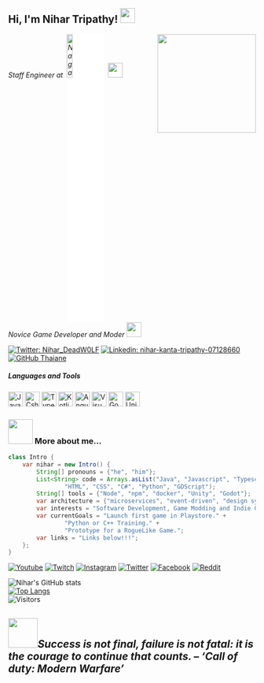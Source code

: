 <h2> Hi, I'm Nihar Tripathy! <img src="https://media0.giphy.com/media/eYHYak52vX8fnYu26C/giphy.gif?cid=790b761110335fa4ba65e6e43aec6069b9fbb0ac8108183b&rid=giphy.gif&ct=s" width="30"></h2>
<img align='right' src="https://i.imgur.com/PMcWAnC.png" width="200"/>
<p><em>Staff Engineer at &nbsp;<a href="https://www.nagarro.com/en"><img src="https://www.nagarro.com/hubfs/NagarroWebsiteRedesign-Aug2020/Assets/Images/Nagarro%20green%20logo%20with%20title_opt.svg" alt="Nagarro" style="width:15%;background-color: white;"></a>&nbsp;
<img src="https://i.imgur.com/utLVnrw.png" width="30"/>
<br>
Novice Game Developer and Moder <img src="https://cdn-icons-png.flaticon.com/512/808/808439.png" width="30"> 
</em></p>

[![Twitter: Nihar_DeadW0LF](https://img.shields.io/twitter/follow/Nihar_DeadW0LF?style=social)](https://twitter.com/Nihar_DeadW0LF)
[![Linkedin: nihar-kanta-tripathy-07128660](https://img.shields.io/badge/-Nihar-blue?style=flat-square&logo=Linkedin&logoColor=white&link=https://www.linkedin.com/in/nihar-kanta-tripathy-07128660/)](https://www.linkedin.com/in/nihar-kanta-tripathy-07128660/)
[![GitHub Thaiane](https://img.shields.io/github/followers/Niharkanta1?label=follow&style=social)](https://github.com/Niharkanta1)

<h5>Languages and Tools</h5>
<span><a href="https://www.java.com/"><img title="Java" src="https://cdn.jsdelivr.net/gh/devicons/devicon/icons/java/java-original.svg" width="30" height="30"/></a></span>
<span><a href="https://docs.microsoft.com/en-us/dotnet/csharp/"><img title="Csharp" src="https://cdn.jsdelivr.net/gh/devicons/devicon/icons/csharp/csharp-original.svg" width="30" height="30"/></a></span>
<span><a href="https://www.typescriptlang.org/"><img title="TypeScript" src="https://cdn.jsdelivr.net/gh/devicons/devicon/icons/typescript/typescript-original.svg" width="30" height="30"/></a></span>
<span><a href="https://kotlinlang.org/"><img title="Kotlin" src="https://cdn.jsdelivr.net/gh/devicons/devicon/icons/kotlin/kotlin-original.svg" width="30" height="30"/></a></span>
<span><a href="https://angularjs.org/"><img title="AngularJS" src="https://cdn.jsdelivr.net/gh/devicons/devicon/icons/angularjs/angularjs-original.svg" width="30" height="30"/></a></span>
<span><a href="https://visualstudio.microsoft.com/"><img title="Visual Studio" src="https://cdn.jsdelivr.net/gh/devicons/devicon/icons/visualstudio/visualstudio-plain.svg" width="30" height="30"/></a></span>
<span><a href="https://godotengine.org/"><img title="Godot" src="https://cdn.jsdelivr.net/gh/devicons/devicon/icons/godot/godot-original.svg" width="30" height="30"/></a></span>
<span><a href="https://unity.com/"><img title="Unity" src="https://cdn-icons-png.flaticon.com/512/5969/5969347.png" width="30" height="30"/></a></span>


### <img src="https://cdn-icons-png.flaticon.com/512/943/943579.png" width="50"> More about me...  

```java
class Intro {
    var nihar = new Intro() {
        String[] pronouns = {"he", "him"};
        List<String> code = Arrays.asList("Java", "Javascript", "Typescript",
                "HTML", "CSS", "C#", "Python", "GDScript");
        String[] tools = {"Node", "npm", "docker", "Unity", "Godot"};
        var architecture = {"microservices", "event-driven", "design system pattern"};
        var interests = "Software Development, Game Modding and Indie Game Development";
        var currentGoals = "Launch first game in Playstore." +
                "Python or C++ Training." +
                "Prototype for a RogueLike Game.";
        var links = "Links below!!!";
    };
}
```
[![Youtube](https://img.shields.io/badge/YouTube-FF0000?style=for-the-badge&logo=youtube&logoColor=white)](https://www.youtube.com/@deadw0lfgames)
[![Twitch](	https://img.shields.io/badge/Twitch-9146FF?style=for-the-badge&logo=twitch&logoColor=white)](https://www.twitch.tv/deacondeadwolf)
[![Instagram](https://img.shields.io/badge/Instagram-E4405F?style=for-the-badge&logo=instagram&logoColor=white)](https://www.instagram.com/nihar_deadw0lf/)
[![Twitter](https://img.shields.io/badge/Twitter-1DA1F2?style=for-the-badge&logo=twitter&logoColor=white)](https://twitter.com/Nihar_DeadW0LF)
[![Facebook](https://img.shields.io/badge/Facebook-1877F2?style=for-the-badge&logo=facebook&logoColor=white)](https://www.facebook.com/Niharkanta1)
[![Reddit](https://img.shields.io/badge/Reddit-FF4500?style=for-the-badge&logo=reddit&logoColor=white)](https://www.reddit.com/user/niharkanta1)



![Nihar's GitHub stats](https://github-readme-stats.vercel.app/api?username=niharkanta1&hide=contribs,prs&show_icons=true&theme=onedark)
<br>
[![Top Langs](https://github-readme-stats.vercel.app/api/top-langs/?username=niharkanta1&langs_count=8&layout=compact)](https://github.com/anuraghazra/github-readme-stats)
<br>
![Visitors](https://komarev.com/ghpvc/?username=Niharkanta1)

<img src="https://i.imgur.com/68rAABz.png" width="60"><em><b>Success is not final, failure is not fatal: it is the courage to continue that counts.</b> – ‘Call of duty: Modern Warfare’</em>
---
